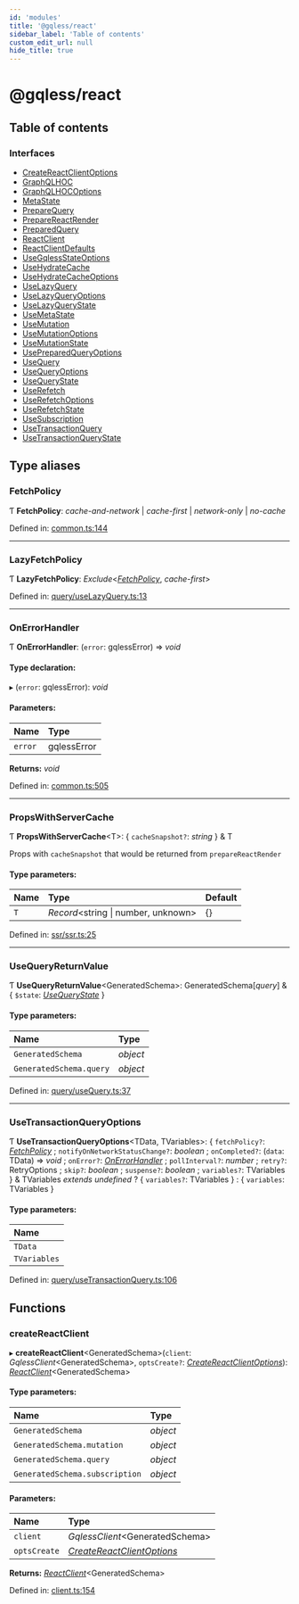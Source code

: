 ```yaml
---
id: 'modules'
title: '@gqless/react'
sidebar_label: 'Table of contents'
custom_edit_url: null
hide_title: true
---
```


# @gqless/react

## Table of contents

### Interfaces

- [CreateReactClientOptions](interfaces/createreactclientoptions.md)
- [GraphQLHOC](interfaces/graphqlhoc.md)
- [GraphQLHOCOptions](interfaces/graphqlhocoptions.md)
- [MetaState](interfaces/metastate.md)
- [PrepareQuery](interfaces/preparequery.md)
- [PrepareReactRender](interfaces/preparereactrender.md)
- [PreparedQuery](interfaces/preparedquery.md)
- [ReactClient](interfaces/reactclient.md)
- [ReactClientDefaults](interfaces/reactclientdefaults.md)
- [UseGqlessStateOptions](interfaces/usegqlessstateoptions.md)
- [UseHydrateCache](interfaces/usehydratecache.md)
- [UseHydrateCacheOptions](interfaces/usehydratecacheoptions.md)
- [UseLazyQuery](interfaces/uselazyquery.md)
- [UseLazyQueryOptions](interfaces/uselazyqueryoptions.md)
- [UseLazyQueryState](interfaces/uselazyquerystate.md)
- [UseMetaState](interfaces/usemetastate.md)
- [UseMutation](interfaces/usemutation.md)
- [UseMutationOptions](interfaces/usemutationoptions.md)
- [UseMutationState](interfaces/usemutationstate.md)
- [UsePreparedQueryOptions](interfaces/usepreparedqueryoptions.md)
- [UseQuery](interfaces/usequery.md)
- [UseQueryOptions](interfaces/usequeryoptions.md)
- [UseQueryState](interfaces/usequerystate.md)
- [UseRefetch](interfaces/userefetch.md)
- [UseRefetchOptions](interfaces/userefetchoptions.md)
- [UseRefetchState](interfaces/userefetchstate.md)
- [UseSubscription](interfaces/usesubscription.md)
- [UseTransactionQuery](interfaces/usetransactionquery.md)
- [UseTransactionQueryState](interfaces/usetransactionquerystate.md)

## Type aliases

### FetchPolicy

Ƭ **FetchPolicy**: _cache-and-network_ \| _cache-first_ \| _network-only_ \| _no-cache_

Defined in: [common.ts:144](https://github.com/gqless/gqless/blob/master/packages/react/src/common.ts#L144)

---

### LazyFetchPolicy

Ƭ **LazyFetchPolicy**: _Exclude_<[_FetchPolicy_](modules.md#fetchpolicy), _cache-first_\>

Defined in: [query/useLazyQuery.ts:13](https://github.com/gqless/gqless/blob/master/packages/react/src/query/useLazyQuery.ts#L13)

---

### OnErrorHandler

Ƭ **OnErrorHandler**: (`error`: gqlessError) => _void_

#### Type declaration:

▸ (`error`: gqlessError): _void_

#### Parameters:

| Name    | Type        |
| :------ | :---------- |
| `error` | gqlessError |

**Returns:** _void_

Defined in: [common.ts:505](https://github.com/gqless/gqless/blob/master/packages/react/src/common.ts#L505)

---

### PropsWithServerCache

Ƭ **PropsWithServerCache**<T\>: { `cacheSnapshot?`: _string_ } & T

Props with `cacheSnapshot` that would be returned from `prepareReactRender`

#### Type parameters:

| Name | Type                                 | Default |
| :--- | :----------------------------------- | :------ |
| `T`  | _Record_<string \| number, unknown\> | {}      |

Defined in: [ssr/ssr.ts:25](https://github.com/gqless/gqless/blob/master/packages/react/src/ssr/ssr.ts#L25)

---

### UseQueryReturnValue

Ƭ **UseQueryReturnValue**<GeneratedSchema\>: GeneratedSchema[*query*] & { `$state`: [_UseQueryState_](interfaces/usequerystate.md) }

#### Type parameters:

| Name                    | Type     |
| :---------------------- | :------- |
| `GeneratedSchema`       | _object_ |
| `GeneratedSchema.query` | _object_ |

Defined in: [query/useQuery.ts:37](https://github.com/gqless/gqless/blob/master/packages/react/src/query/useQuery.ts#L37)

---

### UseTransactionQueryOptions

Ƭ **UseTransactionQueryOptions**<TData, TVariables\>: { `fetchPolicy?`: [_FetchPolicy_](modules.md#fetchpolicy) ; `notifyOnNetworkStatusChange?`: _boolean_ ; `onCompleted?`: (`data`: TData) => _void_ ; `onError?`: [_OnErrorHandler_](modules.md#onerrorhandler) ; `pollInterval?`: _number_ ; `retry?`: RetryOptions ; `skip?`: _boolean_ ; `suspense?`: _boolean_ ; `variables?`: TVariables } & TVariables _extends_ _undefined_ ? { `variables?`: TVariables } : { `variables`: TVariables }

#### Type parameters:

| Name         |
| :----------- |
| `TData`      |
| `TVariables` |

Defined in: [query/useTransactionQuery.ts:106](https://github.com/gqless/gqless/blob/master/packages/react/src/query/useTransactionQuery.ts#L106)

## Functions

### createReactClient

▸ **createReactClient**<GeneratedSchema\>(`client`: _GqlessClient_<GeneratedSchema\>, `optsCreate?`: [_CreateReactClientOptions_](interfaces/createreactclientoptions.md)): [_ReactClient_](interfaces/reactclient.md)<GeneratedSchema\>

#### Type parameters:

| Name                           | Type     |
| :----------------------------- | :------- |
| `GeneratedSchema`              | _object_ |
| `GeneratedSchema.mutation`     | _object_ |
| `GeneratedSchema.query`        | _object_ |
| `GeneratedSchema.subscription` | _object_ |

#### Parameters:

| Name         | Type                                                                 |
| :----------- | :------------------------------------------------------------------- |
| `client`     | _GqlessClient_<GeneratedSchema\>                                     |
| `optsCreate` | [_CreateReactClientOptions_](interfaces/createreactclientoptions.md) |

**Returns:** [_ReactClient_](interfaces/reactclient.md)<GeneratedSchema\>

Defined in: [client.ts:154](https://github.com/gqless/gqless/blob/master/packages/react/src/client.ts#L154)

